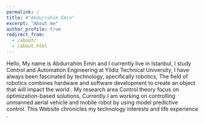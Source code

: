 ```yaml
---
permalink: /
title: #"Abdurrahim Emin"
excerpt: "About me"
author_profile: true
redirect_from: 
  - /about/
  - /about.html
---
```


Hello, My name is Abdurrahim Emin and I currently live in Istanbul, I study Control and Automation Engineering at Yildiz Technical  University,  I have always been fascinated by technology, specifically robotics, The field of robotics combines hardware and software development to create an object that will impact the world .
 My research area Control  theory focus on optimization-based solutions, Currently I am working on controlling unmanned aerial vehicle and mobile robot by using model predictive control.
This Website chronicles my technology interests and life experience .
